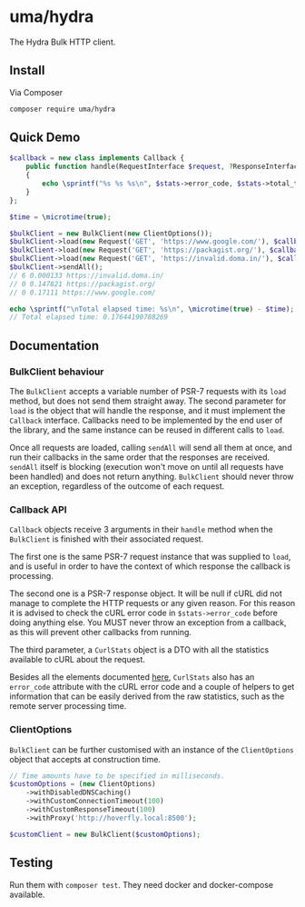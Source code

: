 # uma/hydra

The Hydra Bulk HTTP client.


## Install

Via Composer

``` bash
composer require uma/hydra
```


## Quick Demo

```php
$callback = new class implements Callback {
    public function handle(RequestInterface $request, ?ResponseInterface $response, CurlStats $stats): void
    {
        echo \sprintf("%s %s %s\n", $stats->error_code, $stats->total_time, (string) $request->getUri());
    }
};

$time = \microtime(true);

$bulkClient = new BulkClient(new ClientOptions());
$bulkClient->load(new Request('GET', 'https://www.google.com/'), $callback);
$bulkClient->load(new Request('GET', 'https://packagist.org/'), $callback);
$bulkClient->load(new Request('GET', 'https://invalid.doma.in/'), $callback);
$bulkClient->sendAll();
// 6 0.000133 https://invalid.doma.in/
// 0 0.147821 https://packagist.org/
// 0 0.17111 https://www.google.com/

echo \sprintf("\nTotal elapsed time: %s\n", \microtime(true) - $time);
// Total elapsed time: 0.17644190788269
```


## Documentation

### BulkClient behaviour

The `BulkClient` accepts a variable number of PSR-7 requests with its `load` method, but does not send them straight away. The
second parameter for `load` is the object that will handle the response, and it must implement the `Callback` interface.
Callbacks need to be implemented by the end user of the library, and the same instance can be reused in different calls to `load`.

Once all requests are loaded, calling `sendAll` will send all them at once, and run their callbacks in the same order that the
responses are received. `sendAll` itself is blocking (execution won't move on until all requests have been handled) and does
not return anything. `BulkClient` should never throw an exception, regardless of the outcome of each request.

### Callback API

`Callback` objects receive 3 arguments in their `handle` method when the `BulkClient` is finished with their associated request.

The first one is the same PSR-7 request instance that was supplied to `load`, and is useful in order to have the context of which
response the callback is processing.

The second one is a PSR-7 response object. It will be null if cURL did not manage to complete the HTTP requests or any given reason.
For this reason it is advised to check the cURL error code in `$stats->error_code` before doing anything else. You MUST never throw
an exception from a callback, as this will prevent other callbacks from running.

The third parameter, a `CurlStats` object is a DTO with all the statistics available to cURL about the request.

Besides all the elements documented [here], `CurlStats` also has an `error_code` attribute with the cURL error code and a couple of helpers
to get information that can be easily derived from the raw statistics, such as the remote server processing time.

### ClientOptions

`BulkClient` can be further customised with an instance of the `ClientOptions` object that accepts at construction time.

```php
// Time amounts have to be specified in milliseconds.
$customOptions = (new ClientOptions)
    ->withDisabledDNSCaching()
    ->withCustomConnectionTimeout(100)
    ->withCustomResponseTimeout(100)
    ->withProxy('http://hoverfly.local:8500');

$customClient = new BulkClient($customOptions);
```

## Testing

Run them with `composer test`. They need docker and docker-compose available.


[here]: (http://php.net/manual/en/function.curl-getinfo.php)
